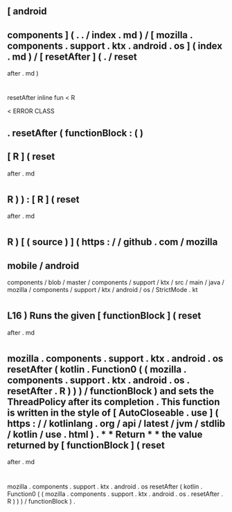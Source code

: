 [
android
-
components
]
(
.
.
/
index
.
md
)
/
[
mozilla
.
components
.
support
.
ktx
.
android
.
os
]
(
index
.
md
)
/
[
resetAfter
]
(
.
/
reset
-
after
.
md
)
#
resetAfter
inline
fun
<
R
>
<
ERROR
CLASS
>
.
resetAfter
(
functionBlock
:
(
)
-
>
[
R
]
(
reset
-
after
.
md
#
R
)
)
:
[
R
]
(
reset
-
after
.
md
#
R
)
[
(
source
)
]
(
https
:
/
/
github
.
com
/
mozilla
-
mobile
/
android
-
components
/
blob
/
master
/
components
/
support
/
ktx
/
src
/
main
/
java
/
mozilla
/
components
/
support
/
ktx
/
android
/
os
/
StrictMode
.
kt
#
L16
)
Runs
the
given
[
functionBlock
]
(
reset
-
after
.
md
#
mozilla
.
components
.
support
.
ktx
.
android
.
os
resetAfter
(
kotlin
.
Function0
(
(
mozilla
.
components
.
support
.
ktx
.
android
.
os
.
resetAfter
.
R
)
)
)
/
functionBlock
)
and
sets
the
ThreadPolicy
after
its
completion
.
This
function
is
written
in
the
style
of
[
AutoCloseable
.
use
]
(
https
:
/
/
kotlinlang
.
org
/
api
/
latest
/
jvm
/
stdlib
/
kotlin
/
use
.
html
)
.
*
*
Return
*
*
the
value
returned
by
[
functionBlock
]
(
reset
-
after
.
md
#
mozilla
.
components
.
support
.
ktx
.
android
.
os
resetAfter
(
kotlin
.
Function0
(
(
mozilla
.
components
.
support
.
ktx
.
android
.
os
.
resetAfter
.
R
)
)
)
/
functionBlock
)
.
